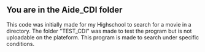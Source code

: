 <h2>You are in the Aide_CDI folder</h2>
<p>This code was initially made for my Highschool to search for a movie in a directory. The folder "TEST_CDI" was made to test the program but is not uploadable on the plateform. This program is made to search under specific conditions.</p>
